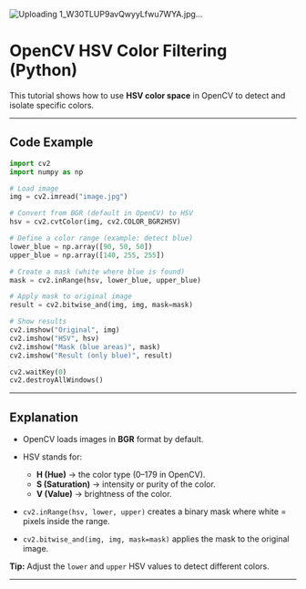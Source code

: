 ![Uploading 1_W30TLUP9avQwyyLfwu7WYA.jpg…]()



# OpenCV HSV Color Filtering (Python)

This tutorial shows how to use **HSV color space** in OpenCV to detect and isolate specific colors.

---

## Code Example

```python
import cv2
import numpy as np

# Load image
img = cv2.imread("image.jpg")

# Convert from BGR (default in OpenCV) to HSV
hsv = cv2.cvtColor(img, cv2.COLOR_BGR2HSV)

# Define a color range (example: detect blue)
lower_blue = np.array([90, 50, 50])
upper_blue = np.array([140, 255, 255])

# Create a mask (white where blue is found)
mask = cv2.inRange(hsv, lower_blue, upper_blue)

# Apply mask to original image
result = cv2.bitwise_and(img, img, mask=mask)

# Show results
cv2.imshow("Original", img)
cv2.imshow("HSV", hsv)
cv2.imshow("Mask (blue areas)", mask)
cv2.imshow("Result (only blue)", result)

cv2.waitKey(0)
cv2.destroyAllWindows()
```

---

## Explanation

- OpenCV loads images in **BGR** format by default.  
- HSV stands for:
  - **H (Hue)** → the color type (0–179 in OpenCV).  
  - **S (Saturation)** → intensity or purity of the color.  
  - **V (Value)** → brightness of the color.  

- `cv2.inRange(hsv, lower, upper)` creates a binary mask where white = pixels inside the range.  
- `cv2.bitwise_and(img, img, mask=mask)` applies the mask to the original image.

**Tip:** Adjust the `lower` and `upper` HSV values to detect different colors.

---
